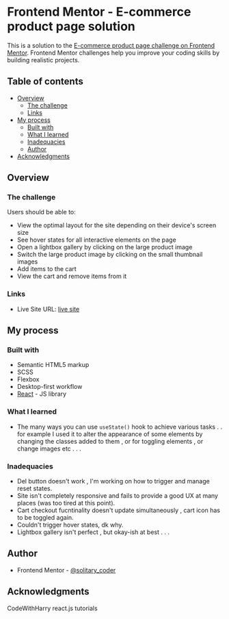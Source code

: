 # Frontend Mentor - E-commerce product page solution

This is a solution to the [E-commerce product page challenge on Frontend Mentor](https://www.frontendmentor.io/challenges/ecommerce-product-page-UPsZ9MJp6). Frontend Mentor challenges help you improve your coding skills by building realistic projects.

## Table of contents

- [Overview](#overview)
  - [The challenge](#the-challenge)
  - [Links](#links)
- [My process](#my-process)
  - [Built with](#built-with)
  - [What I learned](#what-i-learned)
  - [Inadequacies](#inadequacies)
  - [Author](#author)
- [Acknowledgments](#acknowledgments)


## Overview

### The challenge

Users should be able to:

- View the optimal layout for the site depending on their device's screen size
- See hover states for all interactive elements on the page
- Open a lightbox gallery by clicking on the large product image
- Switch the large product image by clicking on the small thumbnail images
- Add items to the cart
- View the cart and remove items from it

### Links

- Live Site URL: [live site](https://kabir-afk.github.io/E-Commerce-App/)

## My process

### Built with

- Semantic HTML5 markup
- SCSS
- Flexbox
- Desktop-first workflow
- [React](https://reactjs.org/) - JS library

### What I learned

- The many ways you can use ```useState()``` hook to achieve various tasks . . for example I used it to alter the appearance of some elements by changing the classes added to them , or for toggling elements , or change images etc . . . 

### Inadequacies

- Del button doesn't work , I'm working on how to trigger and manage reset states. 
- Site isn't completely responsive and fails to provide a good UX at many places (was too tired at this point).
- Cart checkout fucntinality doesn't update simultaneously , cart icon has to be toggled again.
- Couldn't trigger hover states, dk why.
- Lightbox gallery isn't perfect , but okay-ish at best . . .

## Author

- Frontend Mentor - [@solitary_coder](https://www.frontendmentor.io/profile/solitary_coder)

## Acknowledgments

CodeWithHarry react.js tutorials
